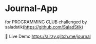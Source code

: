 # Journal-App
for PROGRAMMING CLUB
challenged by saladstik(https://github.com/SaladStik)

🚀 Live Demo
https://airzy.glitch.me/journal
